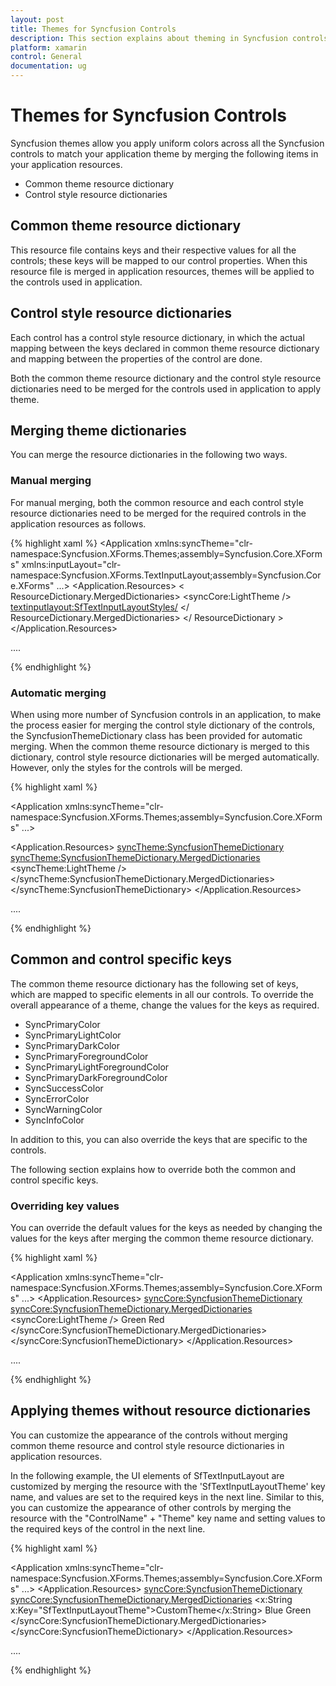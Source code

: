 ```yaml
---
layout: post
title: Themes for Syncfusion Controls
description: This section explains about theming in Syncfusion controls and how to override the key values for further customization
platform: xamarin
control: General
documentation: ug
---
```


# Themes for Syncfusion Controls

Syncfusion themes allow you apply uniform colors across all the Syncfusion controls to match your application theme by merging the following items in your application resources.

* Common theme resource dictionary
* Control style resource dictionaries

## Common theme resource dictionary

This resource file contains keys and their respective values for all the controls; these keys will be mapped to our control properties. When this resource file is merged in application resources, themes will be applied to the controls used in application. 

## Control style resource dictionaries

Each control has a control style resource dictionary, in which the actual mapping between the keys declared in common theme resource dictionary and mapping between the properties of the control are done.

Both the common theme resource dictionary and the control style resource dictionaries need to be merged for the controls used in application to apply theme.

## Merging theme dictionaries

You can merge the resource dictionaries in the following two ways.

### Manual merging

For manual merging, both the common resource and each control style resource dictionaries need to be merged for the required controls in the application resources as follows.

{% highlight xaml %}
<Application xmlns:syncTheme="clr-namespace:Syncfusion.XForms.Themes;assembly=Syncfusion.Core.XForms"
xmlns:inputLayout="clr-namespace:Syncfusion.XForms.TextInputLayout;assembly=Syncfusion.Core.XForms"
             ...>
<Application.Resources>
        <ResourceDictionary>
            < ResourceDictionary.MergedDictionaries>
                <syncCore:LightTheme />
                <textinputlayout:SfTextInputLayoutStyles/>
            </ ResourceDictionary.MergedDictionaries>
        </ ResourceDictionary >
</Application.Resources>

....

</Application>

{% endhighlight %}

### Automatic merging

When using more number of Syncfusion controls in an application, to make the process easier for merging the control style dictionary of the controls, the SyncfusionThemeDictionary class has been provided for automatic merging. When the common theme resource dictionary is merged to this dictionary, control style resource dictionaries will be merged automatically. However, only the styles for the controls will be merged.

{% highlight xaml %}

<Application xmlns:syncTheme="clr-namespace:Syncfusion.XForms.Themes;assembly=Syncfusion.Core.XForms"
             ...>

<Application.Resources>
    <syncTheme:SyncfusionThemeDictionary>
        <syncTheme:SyncfusionThemeDictionary.MergedDictionaries>
            <syncTheme:LightTheme />
        </syncTheme:SyncfusionThemeDictionary.MergedDictionaries>
    </syncTheme:SyncfusionThemeDictionary>
</Application.Resources>

....

</Application>

{% endhighlight %}

## Common and control specific keys

The common theme resource dictionary has the following set of keys, which are mapped to specific elements in all our controls. To override the overall appearance of a theme, change the values for the keys as required.

* SyncPrimaryColor
* SyncPrimaryLightColor
* SyncPrimaryDarkColor
* SyncPrimaryForegroundColor
* SyncPrimaryLightForegroundColor
* SyncPrimaryDarkForegroundColor
* SyncSuccessColor
* SyncErrorColor
* SyncWarningColor
* SyncInfoColor

In addition to this, you can also override the keys that are specific to the controls.

The following section explains how to override both the common and control specific keys.

### Overriding key values

You can override the default values for the keys as needed by changing the values for the keys after merging the common theme resource dictionary.

{% highlight xaml %}

<Application xmlns:syncTheme="clr-namespace:Syncfusion.XForms.Themes;assembly=Syncfusion.Core.XForms"
             ...>
<Application.Resources>
    <syncCore:SyncfusionThemeDictionary>
        <syncCore:SyncfusionThemeDictionary.MergedDictionaries>
            <syncCore:LightTheme />
            <ResourceDictionary>
                <Color x:Key="SyncPrimaryColor">Green</Color>
                <Color x:Key="SfTextInputLayoutHintColor">Red</Color>
            </ResourceDictionary>
        </syncCore:SyncfusionThemeDictionary.MergedDictionaries>
    </syncCore:SyncfusionThemeDictionary>
</Application.Resources>

....

</Application>

{% endhighlight %}

## Applying themes without resource dictionaries

You can customize the appearance of the controls without merging common theme resource and control style resource dictionaries in application resources.

In the following example, the UI elements of SfTextInputLayout are customized by merging the resource with the 'SfTextInputLayoutTheme' key name, and values are set to the required keys in the next line. Similar to this, you can customize the appearance of other controls by merging the resource with the "ControlName" + "Theme" key name and setting values to the required keys of the control in the next line. 

{% highlight xaml %}

<Application xmlns:syncTheme="clr-namespace:Syncfusion.XForms.Themes;assembly=Syncfusion.Core.XForms"
             ...>
<Application.Resources>
    <syncCore:SyncfusionThemeDictionary>
        <syncCore:SyncfusionThemeDictionary.MergedDictionaries>
            <ResourceDictionary>
                <x:String x:Key="SfTextInputLayoutTheme">CustomTheme</x:String> 
                <Color x:Key="SfTextInputLayoutCounterLabelColor">Blue</Color> 
                <Color x:Key="SfTextInputLayoutCounterLabelDisabledColor">Green</Color> 
            </ResourceDictionary>
        </syncCore:SyncfusionThemeDictionary.MergedDictionaries>
    </syncCore:SyncfusionThemeDictionary>
</Application.Resources>

....

</Application>

{% endhighlight %}